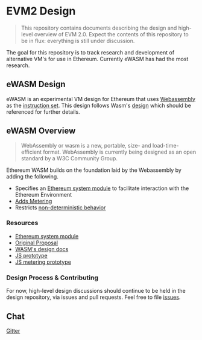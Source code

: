 # EVM2 Design
> This repository contains documents describing the design and high-level overview of EVM 2.0. Expect the contents of this repository to be in flux: everything is still under discussion.

The goal for this repository is to track research and development of alternative VM's for use in Ethereum. Currently eWASM has had the most research.

## eWASM Design 

eWASM is an experimental VM design for Ethereum that uses [Webassembly](https://github.com/WebAssembly/design) as the [instruction set](https://en.wikipedia.org/wiki/Instruction_set). This design follows Wasm's [design](https://github.com/WebAssembly/design) which should be referenced for further details.

## eWASM Overview

> WebAssembly or wasm is a new, portable, size- and load-time-efficient format. WebAssembly is currently being designed as an open standard by a W3C Community Group.

Ethereum WASM builds on the foundation laid by the Webassembly by adding the following.

* Specifies an [Ethereum system module](https://github.com/ethereum/evm2.0-design/blob/master/eth_interface.md) to facilitate interaction with the Ethereum Environment
* [Adds Metering](https://github.com/ethereum/evm2.0-design/blob/master/metering.md)
* Restricts [non-deterministic behavior](https://github.com/WebAssembly/design/blob/master/Nondeterminism.md)

### Resources

* [Ethereum system module](./eth_interface.md)
* [Original Proposal](https://github.com/ethereum/EIPs/issues/48)
* [WASM's design docs](https://github.com/WebAssembly/design)
* [JS prototype](https://github.com/ethereumjs/ewasm-kernel)
* [JS metering prototype](https://github.com/wanderer/wasm-metering)

### Design Process & Contributing
For now, high-level design discussions should continue to be held in the design repository, via issues and pull requests. Feel free to file [issues](https://github.com/ethereum/ewasm-design/issues).

## Chat
[Gitter](https://gitter.im/ethereum/ewasm-design)
